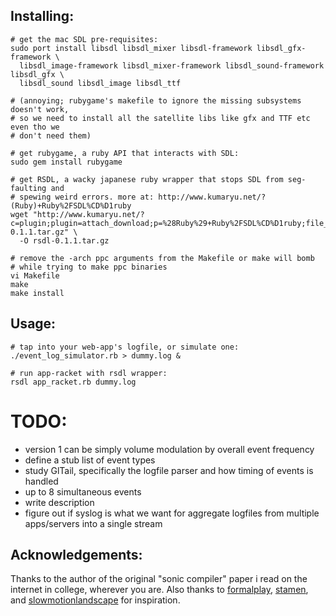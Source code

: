 ## Installing:

    # get the mac SDL pre-requisites:
    sudo port install libsdl libsdl_mixer libsdl-framework libsdl_gfx-framework \
      libsdl_image-framework libsdl_mixer-framework libsdl_sound-framework libsdl_gfx \
      libsdl_sound libsdl_image libsdl_ttf

    # (annoying; rubygame's makefile to ignore the missing subsystems doesn't work, 
    # so we need to install all the satellite libs like gfx and TTF etc even tho we 
    # don't need them)

    # get rubygame, a ruby API that interacts with SDL:
    sudo gem install rubygame

    # get RSDL, a wacky japanese ruby wrapper that stops SDL from seg-faulting and
    # spewing weird errors. more at: http://www.kumaryu.net/?(Ruby)+Ruby%2FSDL%CD%D1ruby
    wget "http://www.kumaryu.net/?c=plugin;plugin=attach_download;p=%28Ruby%29+Ruby%2FSDL%CD%D1ruby;file_name=rsdl-0.1.1.tar.gz" \
      -O rsdl-0.1.1.tar.gz

    # remove the -arch ppc arguments from the Makefile or make will bomb 
    # while trying to make ppc binaries
    vi Makefile
    make
    make install

## Usage:
    # tap into your web-app's logfile, or simulate one:
    ./event_log_simulator.rb > dummy.log &

    # run app-racket with rsdl wrapper:
    rsdl app_racket.rb dummy.log

# TODO:
 * version 1 can be simply volume modulation by overall event frequency
 * define a stub list of event types
 * study GlTail, specifically the logfile parser and how timing of events is handled
 * up to 8 simultaneous events
 * write description
 * figure out if syslog is what we want for aggregate logfiles from
   multiple apps/servers into a single stream

## Acknowledgements:
Thanks to the author of the original "sonic compiler" paper i read on the internet in college, wherever you are. Also thanks to [formalplay](http://formalplay.com), [stamen](http://stamen.com/), and [slowmotionlandscape](http://companypolicy.tv) for inspiration.
